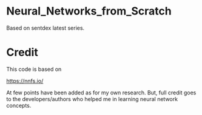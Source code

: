 # Neural_Networks_from_Scratch

Based on sentdex latest series.

# Credit

This code is based on

https://nnfs.io/

At few points have been added as for my own research. But, full credit goes to the developers/authors who helped me in learning neural network concepts.
